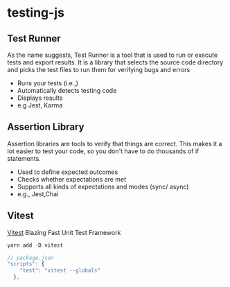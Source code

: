 # testing-js

## Test Runner

As the name suggests, Test Runner is a tool that is used to run or execute tests and export results. It is a library that selects the source code directory and picks the test files to run them for verifying bugs and errors

- Runs your tests (i.e.,)
- Automatically detects testing code
- Displays results
- e.g Jest, Karma

## Assertion Library

Assertion libraries are tools to verify that things are correct. This makes it a lot easier to test your code, so you don't have to do thousands of if statements.

- Used to define expected outcomes
- Checks whether expectations are met
- Supports all kinds of expectations and modes (sync/ async)
- e.g., Jest,Chai

## Vitest

<a href="https://vitest.dev/">Vitest</a> Blazing Fast Unit Test Framework

```js
yarn add -D vitest

// package.json
"scripts": {
    "test": "vitest --globals"
  },
```
